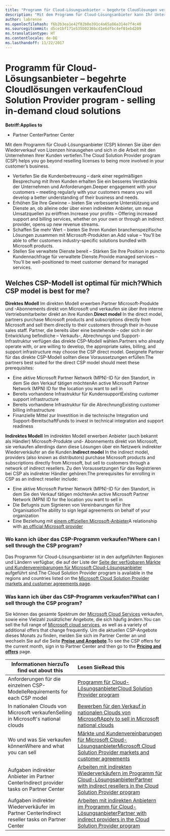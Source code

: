 ```yaml
---
title: "Programm für Cloud-Lösungsanbieter – begehrte Cloudlösungen verkaufen | Partner Center"
description: "Mit dem Programm für Cloud-Lösungsanbieter kann Ihr Unternehmen mit neuem Expertenwissen und neuem Kunden wachsen."
author: labrenne
ms.openlocfilehash: f6b2b3ea1e42f82b8e391c4a65a86a314e7f4c40
ms.sourcegitcommit: d5ce1bf171e535b0236bcd1e6dfbc4ef01ebd209
ms.translationtype: HT
ms.contentlocale: de-DE
ms.lasthandoff: 11/22/2017
---
```

# <a name="cloud-solution-provider-program---selling-in-demand-cloud-solutions"></a><span data-ttu-id="6e96f-103">Programm für Cloud-Lösungsanbieter – begehrte Cloudlösungen verkaufen</span><span class="sxs-lookup"><span data-stu-id="6e96f-103">Cloud Solution Provider program - selling in-demand cloud solutions</span></span> 

**<span data-ttu-id="6e96f-104">Betriff:</span><span class="sxs-lookup"><span data-stu-id="6e96f-104">Applies to</span></span>**

-  <span data-ttu-id="6e96f-105">Partner Center</span><span class="sxs-lookup"><span data-stu-id="6e96f-105">Partner Center</span></span>

<span data-ttu-id="6e96f-106">Mit dem Programm für Cloud-Lösungsanbieter (CSP) können Sie über den Wiederverkauf von Lizenzen hinausgehen und sich in die Arbeit mit den Unternehmen Ihrer Kunden vertiefen.</span><span class="sxs-lookup"><span data-stu-id="6e96f-106">The Cloud Solution Provider program (CSP) helps you go beyond reselling licenses to being more involved in your customer’s business.</span></span>
 
- <span data-ttu-id="6e96f-107">Vertiefen Sie die Kundenbetreuung – dank einer regelmäßigen Besprechung mit Ihren Kunden erhalten Sie ein besseres Verständnis der Unternehmen und Anforderungen.</span><span class="sxs-lookup"><span data-stu-id="6e96f-107">Deeper engagement with your customers – meeting regularly with your customers means you will develop a better understanding of their business and needs.</span></span>
- <span data-ttu-id="6e96f-108">Erhöhen Sie Ihre Gewinne – bieten Sie verbesserte Unterstützung und Dienste an, ob alleine oder über einen indirekten Anbieter, um neue Umsatzquellen zu eröffnen.</span><span class="sxs-lookup"><span data-stu-id="6e96f-108">Increase your profits – Offering increased support and billing services, whether on your own or through an indirect provider, opens up new revenue streams.</span></span>  
- <span data-ttu-id="6e96f-109">Schaffen Sie mehr Wert – bieten Sie Ihren Kunden branchenspezifische Lösungen zusammen mit Microsoft-Produkten an.</span><span class="sxs-lookup"><span data-stu-id="6e96f-109">Add value – You’ll be able to offer customers industry-specific solutions bundled with Microsoft products.</span></span>
- <span data-ttu-id="6e96f-110">Stellen Sie verwaltete Dienste bereit – Stärken Sie Ihre Position in puncto Kundennachfrage für verwaltete Dienste.</span><span class="sxs-lookup"><span data-stu-id="6e96f-110">Provide managed services – You’ll be well-positioned to meet customer demand for managed services.</span></span> 

## <a name="which-csp-model-is-best-for-me"></a><span data-ttu-id="6e96f-111">Welches CSP-Modell ist optimal für mich?</span><span class="sxs-lookup"><span data-stu-id="6e96f-111">Which CSP model is best for me?</span></span>

<span data-ttu-id="6e96f-112">**Direktes Modell** Im direkten Modell erwerben Partner Microsoft-Produkte und -Abonnements direkt von Microsoft und verkaufen sie über ihre interne Vertriebsmitarbeiter direkt an ihre Kunden.</span><span class="sxs-lookup"><span data-stu-id="6e96f-112">**Direct model** In the direct model, partners purchase Microsoft products and subscriptions directly from Microsoft and sell them directly to their customers through their in-house sales staff.</span></span> <span data-ttu-id="6e96f-113">Partner, die bereits über eine bestehende – oder sich in der Entwicklung befindliche – Verkaufs-, Abrechnungs und Support-Infrastruktur verfügen das direkte CSP-Modell wählen.</span><span class="sxs-lookup"><span data-stu-id="6e96f-113">Partners who already operate with, or are willing to develop, the appropriate sales, billing, and support infrastructure may choose the CSP direct model.</span></span> <span data-ttu-id="6e96f-114">Geeignete Partner für das direkte CSP-Modell sollten diese Voraussetzungen erfüllen:</span><span class="sxs-lookup"><span data-stu-id="6e96f-114">The partners best suited for the direct CSP model should meet these prerequisites:</span></span>

- <span data-ttu-id="6e96f-115">Eine aktive Microsoft Partner Network (MPN)-ID für den Standort, in dem Sie den Verkauf tätigen möchten</span><span class="sxs-lookup"><span data-stu-id="6e96f-115">An active Microsoft Partner Network (MPN) ID for the location you want to sell in</span></span>
- <span data-ttu-id="6e96f-116">Bereits vorhandene Infrastruktur für Kundensupport</span><span class="sxs-lookup"><span data-stu-id="6e96f-116">Existing customer support infrastructure</span></span>
- <span data-ttu-id="6e96f-117">Bereits vorhandene Infrastruktur für die Abrechnung</span><span class="sxs-lookup"><span data-stu-id="6e96f-117">Existing customer billing infrastructure</span></span>
- <span data-ttu-id="6e96f-118">Finanzielle Mittel zur Investition in die technische Integration und Support-Bereitschaft</span><span class="sxs-lookup"><span data-stu-id="6e96f-118">Funds to invest in technical integration and support readiness</span></span>

<span data-ttu-id="6e96f-119">**Indirektes Modell** Im indirekten Modell erwerben Anbieter (auch bekannt als Händler) Microsoft-Produkte und- Abonnements direkt von Microsoft, sie verkaufen allerdings dann diese Lösungen über ein Netzwerk indirekter Wiederverkäufer an die Kunden.</span><span class="sxs-lookup"><span data-stu-id="6e96f-119">**Indirect model** In the indirect model, providers (also known as distributors) purchase Microsoft products and subscriptions directly from Microsoft, but sell to customers through a network of indirect resellers.</span></span> <span data-ttu-id="6e96f-120">Zu den Voraussetzungen für das Registrieren bei CSP als indirekter Händler gehören:</span><span class="sxs-lookup"><span data-stu-id="6e96f-120">The prerequisites for enrolling in CSP as an indirect reseller include:</span></span>

- <span data-ttu-id="6e96f-121">Eine aktive Microsoft Partner Network (MPN)-ID für den Standort, in dem Sie den Verkauf tätigen möchten</span><span class="sxs-lookup"><span data-stu-id="6e96f-121">An active Microsoft Partner Network (MPN) ID for the location you want to sell in</span></span>
- <span data-ttu-id="6e96f-122"> Die Befugnis zum Signieren von Vereinbarungen für Ihre Organisation</span><span class="sxs-lookup"><span data-stu-id="6e96f-122">The ability to sign legal agreements on behalf of your organization</span></span>
- <span data-ttu-id="6e96f-123">Eine Beziehung mit [einem offiziellen Microsoft-Anbieter](https://partnercenter.microsoft.com/partner/find-a-provider)</span><span class="sxs-lookup"><span data-stu-id="6e96f-123">A relationship with [an official Microsoft provider](https://partnercenter.microsoft.com/partner/find-a-provider)</span></span>

### <a name="where-can-i-sell-through-the-csp-program"></a><span data-ttu-id="6e96f-124">Wo kann ich über das CSP-Programm verkaufen?</span><span class="sxs-lookup"><span data-stu-id="6e96f-124">Where can I sell through the CSP program?</span></span>

<span data-ttu-id="6e96f-125">Das Programm für Cloud-Lösungsanbieter ist in den aufgeführten Regionen und Ländern verfügbar, die auf der Liste der [Seite der verfügbaren Märkte und Kundenvereinbarungen für Microsoft Cloud-Lösungsanbieter](agreements.md) aufgeführt sind.</span><span class="sxs-lookup"><span data-stu-id="6e96f-125">The Cloud Solution Provider program is available in the regions and countries listed on the [Microsoft Cloud Solution Provider markets and customer agreements page](agreements.md).</span></span>  

### <a name="what-can-i-sell-through-the-csp-program"></a><span data-ttu-id="6e96f-126">Was kann ich über das CSP-Programm verkaufen?</span><span class="sxs-lookup"><span data-stu-id="6e96f-126">What can I sell through the CSP program?</span></span>

<span data-ttu-id="6e96f-127">Sie können das gesamte Spektrum der [Microsoft Cloud Services](https://partner.microsoft.com/cloud-solution-provider/products-and-services) verkaufen, sowie eine Vielzahl zusätzlicher Angebote, die sich häufig ändern.</span><span class="sxs-lookup"><span data-stu-id="6e96f-127">You can sell the full range of [Microsoft cloud services](https://partner.microsoft.com/cloud-solution-provider/products-and-services), as well as a variety of additional offers that change frequently.</span></span> <span data-ttu-id="6e96f-128">Um die aktuellen CSP-Angebote dieses Monats zu finden, melden Sie sich im Partner Center an und wechseln Sie auf die Seite [**Preise und Angebote**](https://partnercenter.microsoft.com/pcv/sales).</span><span class="sxs-lookup"><span data-stu-id="6e96f-128">To see the CSP offers for the current month, sign in to Partner Center and then go to the [**Pricing and offers**](https://partnercenter.microsoft.com/pcv/sales) page.</span></span> 

|**<span data-ttu-id="6e96f-129">Informationen hierzu</span><span class="sxs-lookup"><span data-stu-id="6e96f-129">To find out about this</span></span>**   |**<span data-ttu-id="6e96f-130">Lesen Sie</span><span class="sxs-lookup"><span data-stu-id="6e96f-130">Read this</span></span>**   |
|---------------------------|:--------------------|
|<span data-ttu-id="6e96f-131">Anforderungen für die einzelnen CSP-Modelle</span><span class="sxs-lookup"><span data-stu-id="6e96f-131">Requirements for each CSP model</span></span>   | [<span data-ttu-id="6e96f-132">Programm für Cloud-Lösungsanbieter</span><span class="sxs-lookup"><span data-stu-id="6e96f-132">Cloud Solution Provider program</span></span>](https://partnercenter.microsoft.com/partner/cloud-solution-provider)|
|<span data-ttu-id="6e96f-133">In nationalen Clouds von Microsoft verkaufen</span><span class="sxs-lookup"><span data-stu-id="6e96f-133">Selling in Microsoft's national clouds</span></span>   | [<span data-ttu-id="6e96f-134">Bewerben für den Verkauf in nationalen Clouds von Microsoft</span><span class="sxs-lookup"><span data-stu-id="6e96f-134">Apply to sell in Microsoft national clouds</span></span>](csp-national-clouds-overview.md)|
|<span data-ttu-id="6e96f-135">Wo und was Sie verkaufen können</span><span class="sxs-lookup"><span data-stu-id="6e96f-135">Where and what you can sell</span></span>   |[<span data-ttu-id="6e96f-136">Märkte und Kundenvereinbarungen für Microsoft Cloud-Lösungsanbieter</span><span class="sxs-lookup"><span data-stu-id="6e96f-136">Microsoft Cloud Solution Provider markets and customer agreements</span></span>](agreements.md)|
|<span data-ttu-id="6e96f-137">Aufgaben indirekter Anbieter im Partner Center</span><span class="sxs-lookup"><span data-stu-id="6e96f-137">Indirect provider tasks on Partner Center</span></span>  |[<span data-ttu-id="6e96f-138">Arbeiten mit indirekten Wiederverkäufern im Programm für Cloud-Lösungsanbieter</span><span class="sxs-lookup"><span data-stu-id="6e96f-138">Partner with indirect resellers in the Cloud Solution Provider program</span></span>](indirect-provider-tasks-in-partner-center.md)|
|<span data-ttu-id="6e96f-139">Aufgaben indirekter Wiederverkäufer im Partner Center</span><span class="sxs-lookup"><span data-stu-id="6e96f-139">Indirect reseller tasks on Partner Center</span></span>   |[<span data-ttu-id="6e96f-140">Arbeiten mit indirekten Anbietern im Programm für Cloud-Lösungsanbieter</span><span class="sxs-lookup"><span data-stu-id="6e96f-140">Partner with indirect providers in the Cloud Solution Provider program</span></span>](indirect-reseller-tasks-in-partner-center.md)|
